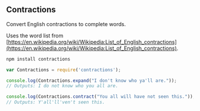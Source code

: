 Contractions
-----------


Convert English contractions to complete words.

Uses the word list from [https://en.wikipedia.org/wiki/Wikipedia:List_of_English_contractions](https://en.wikipedia.org/wiki/Wikipedia:List_of_English_contractions).



````bash
npm install contractions
````


````javascript
var Contractions = require('contractions');

console.log(Contractions.expand("I don't know who ya'll are."));
// Outputs: I do not know who you all are.

console.log(Contractions.contract("You all will have not seen this."));
// Outputs: Y'all'll'ven't seen this.
````
